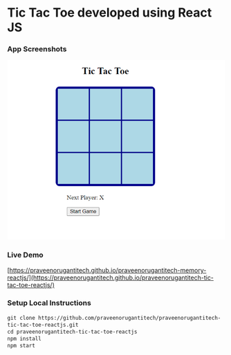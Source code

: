 # Tic Tac Toe developed using React JS

### App Screenshots

![screenshot of the app](https://raw.githubusercontent.com/praveenorugantitech/praveenorugantitech-tic-tac-toe-reactjs/master/src/images/screenshot.PNG)


### Live Demo

[https://praveenorugantitech.github.io/praveenorugantitech-memory-reactjs/](https://praveenorugantitech.github.io/praveenorugantitech-tic-tac-toe-reactjs/)


### Setup Local Instructions

```
git clone https://github.com/praveenorugantitech/praveenorugantitech-tic-tac-toe-reactjs.git
cd praveenorugantitech-tic-tac-toe-reactjs
npm install
npm start

```
